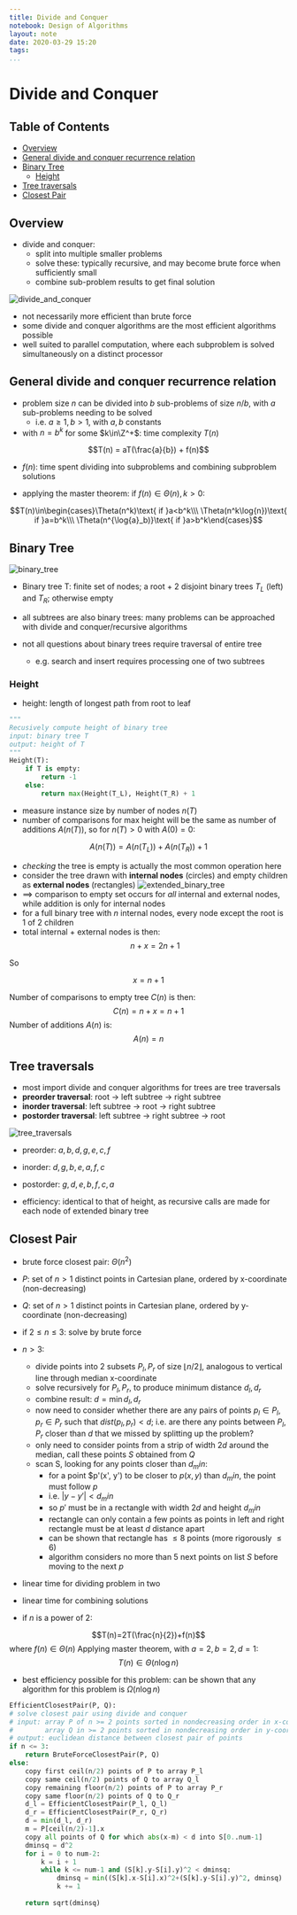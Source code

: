 ```yaml
---
title: Divide and Conquer
notebook: Design of Algorithms
layout: note
date: 2020-03-29 15:20
tags: 
...
```


# Divide and Conquer

[TOC]: #

## Table of Contents
- [Overview](#overview)
- [General divide and conquer recurrence relation](#general-divide-and-conquer-recurrence-relation)
- [Binary Tree](#binary-tree)
  - [Height](#height)
- [Tree traversals](#tree-traversals)
- [Closest Pair](#closest-pair)


## Overview

- divide and conquer:
  - split into multiple smaller problems
  - solve these: typically recursive, and may become brute force when sufficiently
    small
  - combine sub-problem results to get final solution

![divide_and_conquer](img/divide_and_conquer.png)

- not necessarily more efficient than brute force
- some divide and conquer algorithms are the most efficient algorithms possible
- well suited to parallel computation, where each subproblem is solved simultaneously
  on a distinct processor

## General divide and conquer recurrence relation

- problem size $n$ can be divided into $b$ sub-problems of size $n/b$, with $a$
  sub-problems needing to be solved
  - i.e. $a \ge 1, b > 1$, with $a, b$ constants
- with $n = b^k$ for some $k\in\Z^+$: time complexity $T(n)$

$$T(n) = aT(\frac{a}{b}) + f(n)$$

- $f(n)$: time spent dividing into subproblems and combining subproblem solutions

- applying the master theorem: if $f(n) \in \Theta(n), k > 0$:

$$T(n)\in\begin{cases}\Theta(n^k)\text{ if }a<b^k\\\ \Theta(n^k\log{n})\text{ if }a=b^k\\\ \Theta(n^{\log{a}_b)}\text{ if }a>b^k\end{cases}$$

## Binary Tree
![binary_tree](img/binary_tree.png)
- Binary tree T: finite set of nodes; a root + 2 disjoint binary trees $T_L$ (left)
  and $T_R$; otherwise empty

- all subtrees are also binary trees: many problems can be approached with divide and
  conquer/recursive algorithms
- not all questions about binary trees require traversal of entire tree
  - e.g. search and insert requires processing one of two subtrees

### Height

- height: length of longest path from root to leaf

```python
"""
Recusively compute height of binary tree
input: binary tree T
output: height of T
"""
Height(T):
    if T is empty:
        return -1
    else:
        return max(Height(T_L), Height(T_R) + 1
```

- measure instance size by number of nodes $n(T)$
- number of comparisons for max height will be the same as number of additions
  $A(n(T))$, so for $n(T)>0$ with $A(0)=0$:

$$A(n(T)) = A(n(T_L)) + A(n(T_R)) + 1$$

- _checking_ the tree is empty is actually the most common operation here
- consider the tree drawn with **internal nodes** (circles) and empty children
  as **external nodes** (rectangles)
![extended_binary_tree](img/extended_binary_tree.png)
- $\implies$ comparison to empty set occurs for _all_ internal and external nodes,
  while addition is only for internal nodes
- for a full binary tree with $n$ internal nodes, every node except the root
  is 1 of 2 children
- total internal + external nodes is then:
$$n+x = 2n+1$$

So

$$x = n+1$$

Number of comparisons to empty tree $C(n)$ is then:
$$C(n) = n+x = n + 1$$
Number of additions $A(n)$ is:
$$A(n) = n$$

## Tree traversals

- most import divide and conquer algorithms for trees are tree traversals
- **preorder traversal**: root $\rightarrow$ left subtree $\rightarrow$ right subtree
- **inorder traversal**: left subtree $\rightarrow$ root $\rightarrow$ right subtree
- **postorder traversal**: left subtree $\rightarrow$ right subtree $\rightarrow$ root

![tree_traversals](img/tree_traversals.png)

- preorder: $a,b, d, g, e, c, f$
- inorder: $d, g, b, e, a, f, c$
- postorder: $g, d, e, b, f, c, a$

- efficiency: identical to that of height, as recursive calls are made for each node
  of extended binary tree

## Closest Pair

- brute force closest pair: $\Theta(n^2)$
- $P$: set of $n > 1$ distinct points in Cartesian plane, ordered by x-coordinate (non-decreasing)
- $Q$: set of $n > 1$ distinct points in Cartesian plane, ordered by y-coordinate (non-decreasing)

- if $2\le n \le 3$: solve by brute force
- $n > 3$:
  - divide points into 2 subsets $P_l, P_r$ of size $\lfloor n/2\rfloor$, analogous
    to vertical line through median x-coordinate
  - solve recursively for $P_l, P_r$, to produce minimum distance $d_l, d_r$
  - combine result: $d = \min{d_l, d_r}$
  - now need to consider whether there are any pairs of points $p_l \in P_l, p_r \in P_r$
    such that $dist(p_l, p_r) < d$; i.e. are there any points between $P_l, P_r$
    closer than $d$ that we missed by splitting up the problem?
  - only need to consider points from a strip of width $2d$ around the median, call
    these points $S$ obtained from $Q$
  - scan S, looking for any points closer than $d_min$:
    - for a point $p'(x', y') to be closer to $p(x, y)$ than $d_min$, the point must follow $p$
    - i.e. $|y-y'|<d_min$
    - so $p'$ must be in a rectangle with width $2d$ and height $d_min$
    - rectangle can only contain a few points as points in left and right rectangle
      must be at least $d$ distance apart
    - can be shown that rectangle has $\le 8$ points (more rigorously $\le 6$)
    - algorithm considers no more than 5 next points on list $S$ before moving to
      the next $p$
- linear time for dividing problem in two
- linear time for combining solutions

- if $n$ is a power of 2:

$$T(n)=2T(\frac{n}{2})+f(n)$$
where $f(n)\in\Theta(n)$
Applying master theorem, with $a=2, b=2, d=1$:
$$T(n)\in\Theta(n\log{n})$$
- best efficiency possible for this problem: can be shown that any algorithm for
  this problem is $\Omega(n\log{n})$

```python
EfficientClosestPair(P, Q):
# solve closest pair using divide and conquer
# input: array P of n >= 2 points sorted in nondecreasing order in x-coord
#        array Q in >= 2 points sorted in nondecreasing order in y-coord
# output: euclidean distance between closest pair of points
if n <= 3:
    return BruteForceClosestPair(P, Q)
else:
    copy first ceil(n/2) points of P to array P_l
    copy same ceil(n/2) points of Q to array Q_l
    copy remaining floor(n/2) points of P to array P_r
    copy same floor(n/2) points of Q to Q_r
    d_l = EfficientClosestPair(P_l, Q_l)
    d_r = EfficientClosestPair(P_r, Q_r)
    d = min(d_l, d_r)
    m = P[ceil(n/2)-1].x
    copy all points of Q for which abs(x-m) < d into S[0..num-1]
    dminsq = d^2
    for i = 0 to num-2:
        k = i + 1
        while k <= num-1 and (S[k].y-S[i].y)^2 < dminsq:
            dminsq = min((S[k].x-S[i].x)^2+(S[k].y-S[i].y)^2, dminsq)
            k += 1
    
    return sqrt(dminsq)
```

